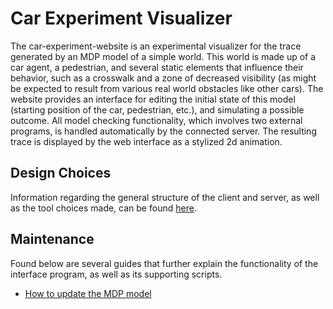 # Car Experiment Visualizer
The car-experiment-website is an experimental visualizer for the trace generated by an MDP model of a simple world. This world is made up of a car agent, a pedestrian, and several static elements that influence their behavior, such as a crosswalk and a zone of decreased visibility (as might be expected to result from various real world obstacles like other cars). The website provides an interface for editing the initial state of this model (starting position of the car, pedestrian, etc.), and simulating a possible outcome. All model checking functionality, which involves two external programs, is handled automatically by the connected server. The resulting trace is displayed by the web interface as a stylized 2d animation. 

## Design Choices
Information regarding the general structure of the client and server, as well as the tool choices made, can be found [here](design.md).

## Maintenance
Found below are several guides that further explain the functionality of the interface program, as well as its supporting scripts.
- [How to update the MDP model](mdp_update.md)
